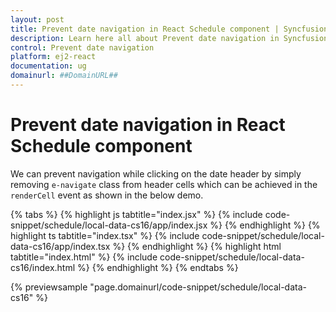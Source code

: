 ```yaml
---
layout: post
title: Prevent date navigation in React Schedule component | Syncfusion
description: Learn here all about Prevent date navigation in Syncfusion React Schedule component of Syncfusion Essential JS 2 and more.
control: Prevent date navigation 
platform: ej2-react
documentation: ug
domainurl: ##DomainURL##
---
```


# Prevent date navigation in React Schedule component

We can prevent navigation while clicking on the date header by simply removing `e-navigate` class from header cells which can be achieved in the `renderCell` event as shown in the below demo.

{% tabs %}
{% highlight js tabtitle="index.jsx" %}
{% include code-snippet/schedule/local-data-cs16/app/index.jsx %}
{% endhighlight %}
{% highlight ts tabtitle="index.tsx" %}
{% include code-snippet/schedule/local-data-cs16/app/index.tsx %}
{% endhighlight %}
{% highlight html tabtitle="index.html" %}
{% include code-snippet/schedule/local-data-cs16/index.html %}
{% endhighlight %}
{% endtabs %}
        
{% previewsample "page.domainurl/code-snippet/schedule/local-data-cs16" %}